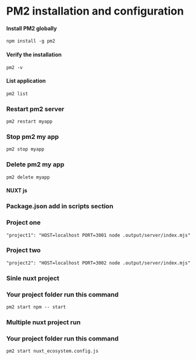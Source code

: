 # PM2 installation and configuration


#### Install PM2 globally

`npm install -g pm2`

#### Verify the installation

`pm2 -v`


#### List application

`pm2 list`


### Restart pm2 server

`pm2 restart myapp`


### Stop pm2 my app

`pm2 stop myapp`

### Delete pm2 my app

`pm2 delete myapp`


#### NUXT js 

### Package.json add in scripts section

 ### Project one

`"project1": "HOST=localhost PORT=3001 node .output/server/index.mjs"`

### Project two

`"project2": "HOST=localhost PORT=3002 node .output/server/index.mjs"`


### Sinle nuxt project 

### Your project folder run this command

`pm2 start npm -- start`

### Multiple nuxt project run

### Your project folder run this command

`pm2 start nuxt_ecosystem.config.js`


